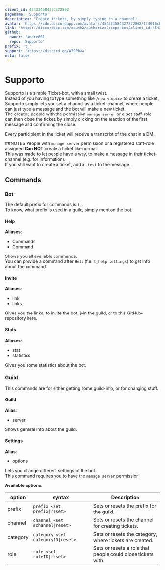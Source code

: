 ```yaml
---
client_id: 454334584327372802
pagename: 'Supporto'
description: 'Create tickets, by simply typing in a channel!'
avatar: 'https://cdn.discordapp.com/avatars/454334584327372802/1f4616cb26aa2f0cfd168a99a84c564f.png'
link: 'https://discordapp.com/oauth2/authorize?scope=bot&client_id=454334584327372802&permissions=268528720'
github:
  owner: 'Andre601'
  repo: 'Supporto'
prefix: 't_'
support: 'https://discord.gg/W79Pbaw'
nsfw: false
---
```

# Supporto
Supporto is a simple Ticket-bot, with a small twist.  
Instead of you having to type something like `/new <topic>` to create a ticket, Supporto simply lets you set a channel as a ticket-channel, where people can just type a message and the bot will make a new ticket.  
The creator, people with the permission `manage server` or a set staff-role can then close the ticket, by simply clicking on the reaction of the first message and confirming the close.

Every participient in the ticket will receive a transcript of the chat in a DM.

##NOTES
People with `manage server` permission or a registered staff-role assigned **Can NOT** create a ticket like normal.  
This was made to let people have a way, to make a message in their ticket-channel (e.g. for information).  
If you still want to create a ticket, add a `-test` to the message.

## Commands

### Bot
The default prefix for commands is `t_`.  
To know, what prefix is used in a guild, simply mention the bot.

#### Help
**Aliases**:
- Commands
- Command

Shows you all available commands.  
You can provide a command after `Help` (f.e. `t_help settings`) to get info about the command.

#### Invite
**Aliases**:
- link
- links

Gives you the links, to invite the bot, join the guild, or to this GitHub-repository here.

#### Stats
**Aliases**:
- stat
- statistics

Gives you some statistics about the bot.

### Guild
This commands are for either getting some guild-info, or for changing stuff.

#### Guild
**Alias**:
- server

Shows general info about the guild.

#### Settings
**Alias**:
- options

Lets you change different settings of the bot.  
This command requires you to have the `manage server` permission!

**Available options**:  

| option   | syntax                             | Description                                                 |  
| -------- | ---------------------------------- | ----------------------------------------------------------- |  
| prefix   | `prefix <set prefix\|reset>`       | Sets or resets the prefix for the guild.                    |  
| channel  | `channel <set #channel\|reset>`    | Sets or resets the channel for creating tickets.            |  
| category | `category <set categoryID\|reset>` | Sets or resets the category, where tickets are created.     |  
| role     | `role <set roleID\|reset>`         | Sets or resets a role that people could close tickets with. |  


